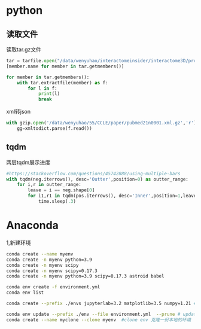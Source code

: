 <!--
 * @Description: 
 * @version: 
 * @Author: wenyuhao
 * @Date: 2023-02-12 11:11:27
 * @LastEditors: wenyuhao
 * @LastEditTime: 2023-02-12 22:02:38
-->
# python

## 读取文件

读取tar.gz文件
```python
tar = tarfile.open("/data/wenyuhao/interactomeinsider/interactome3D/proteins_327.tgz","r:gz")
[member.name for member in tar.getmembers()]

for member in tar.getmembers():
    with tar.extractfile(member) as f:
        for l in f:
            print(l)
            break
```

xml转json
```python
with gzip.open('/data/wenyuhao/55/CCLE/paper/pubmed21n0001.xml.gz','r') as f:
    gg=xmltodict.parse(f.read())
```

## tqdm
两层tqdm展示进度
```python
#https://stackoverflow.com/questions/45742888/using-multiple-bars
with tqdm(neg.iterrows(), desc='Outter',position=0) as outter_range:
    for i,r in outter_range:
        leave = i == neg.shape[0]
        for i1,r1 in tqdm(pos.iterrows(), desc='Inner',position=1,leave=leave):
            time.sleep(.3)
```

# Anaconda
1,新建环境
```sh
conda create --name myenv
conda create -n myenv python=3.9
conda create -n myenv scipy
conda create -n myenv scipy=0.17.3
conda create -n myenv python=3.9 scipy=0.17.3 astroid babel

conda env create -f environment.yml
conda env list

conda create --prefix ./envs jupyterlab=3.2 matplotlib=3.5 numpy=1.21 #在本地创建conda的环境

conda env update --prefix ./env --file environment.yml  --prune # update
conda create --name myclone --clone myenv  #clone env 克隆一份本地的环境

```
